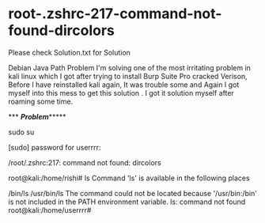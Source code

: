 # root-.zshrc-217-command-not-found-dircolors

Please check Solution.txt for Solution

Debian Java Path Problem I'm solving one of the most irritating problem in kali linux which I got after trying to install Burp Suite Pro cracked Verison, Before I have reinstalled kali again, It was trouble some and Again I got myself into this mess to get this solution . I got it solution myself after roaming some time.

***    ***Problem********

sudo su 

[sudo] password for userrrr:

/root/.zshrc:217: command not found: dircolors 

root@kali:/home/rishi# ls Command 'ls' is available in the following places

/bin/ls
/usr/bin/ls The command could not be located because '/usr/bin:/bin' is not included in the PATH environment variable. ls: command not found
root@kali:/home/userrrr#
